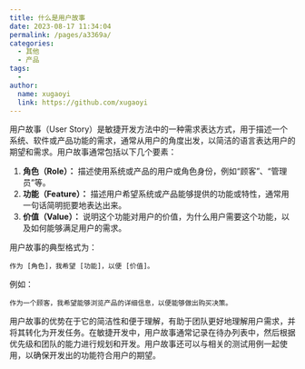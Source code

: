```yaml
---
title: 什么是用户故事
date: 2023-08-17 11:34:04
permalink: /pages/a3369a/
categories:
  - 其他
  - 产品
tags:
  - 
author: 
  name: xugaoyi
  link: https://github.com/xugaoyi
---
```

用户故事（User Story）是敏捷开发方法中的一种需求表达方式，用于描述一个系统、软件或产品功能的需求，通常从用户的角度出发，以简洁的语言表达用户的期望和需求。用户故事通常包括以下几个要素：

1. **角色（Role）：** 描述使用系统或产品的用户或角色身份，例如“顾客”、“管理员”等。
2. **功能（Feature）：** 描述用户希望系统或产品能够提供的功能或特性，通常用一句话简明扼要地表达出来。
3. **价值（Value）：** 说明这个功能对用户的价值，为什么用户需要这个功能，以及如何能够满足用户的需求。

用户故事的典型格式为：

```
作为 [角色]，我希望 [功能]，以便 [价值]。
```

例如：

```
作为一个顾客，我希望能够浏览产品的详细信息，以便能够做出购买决策。
```

用户故事的优势在于它的简洁性和便于理解，有助于团队更好地理解用户需求，并将其转化为开发任务。在敏捷开发中，用户故事通常记录在待办列表中，然后根据优先级和团队的能力进行规划和开发。用户故事还可以与相关的测试用例一起使用，以确保开发出的功能符合用户的期望。